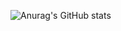 
![Anurag's GitHub stats](https://github-readme-stats.vercel.app/api?username=YoumiHa&show_icons=true&theme=dracula)

